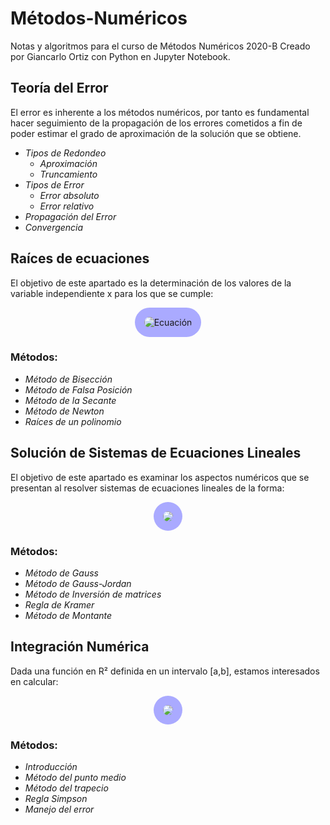# Métodos-Numéricos
Notas y algoritmos para el curso de Métodos Numéricos 2020-B
Creado por Giancarlo Ortiz con Python en Jupyter Notebook.

## Teoría del Error
El error es inherente a los métodos numéricos, por tanto es fundamental hacer  seguimiento de la propagación de los errores cometidos a fin de poder estimar el grado de aproximación de la solución que se obtiene.

* _Tipos de Redondeo_
    * _Aproximación_
    * _Truncamiento_
* _Tipos de Error_
    * _Error absoluto_
    * _Error relativo_
* _Propagación del Error_
* _Convergencia_

## Raíces de ecuaciones
El objetivo de este apartado es la determinación de los valores de la variable independiente x para los que se cumple:
<div align="center">
<img class="formula" alt="Ecuación" src = "https://render.githubusercontent.com/render/math?math=\Large \begin{align*} f(x) = 0 \end{align*}">
</div>

### Métodos:
* _Método de Bisección_
* _Método de Falsa Posición_
* _Método de la Secante_
* _Método de Newton_
* _Raíces de un polinomio_

## Solución de Sistemas de Ecuaciones Lineales
El objetivo de este apartado es examinar los aspectos numéricos que se presentan al resolver sistemas de ecuaciones lineales de la forma:
<div align="center">
<img class="formula" src="https://render.githubusercontent.com/render/math?math=%5CLarge%0A%5Cbegin%7Balign*%7D%0A%5Cbegin%7Bpmatrix%7D%0Aa_%7B11%7D%26a_%7B12%7D%26...%26a_%7B1n%7D%5C%5Ca_%7B21%7D%26a_%7B22%7D%26...%26a_%7B2n%7D%5C%5C%20%5Cvdots%26%5Cvdots%26%5Cddots%26%5Cvdots%5C%5Ca_%7Bm1%7D%26a_%7Bm2%7D%26...%26a_%7Bmn%7D%5C%5C%0A%5Cend%7Bpmatrix%7D%0A%5Cbegin%7Bpmatrix%7Dx_%7B1%7D%20%5C%5C%20x_%7B2%7D%20%5C%5C%20%5Cvdots%20%5C%5Cx_%7Bn%7D%20%5C%5C%20%5Cend%7Bpmatrix%7D%20%3D%0A%5Cbegin%7Bpmatrix%7Db_%7B1%7D%20%5C%5C%20b_%7B2%7D%20%5C%5C%20%5Cvdots%20%5C%5Cb_%7Bn%7D%20%5C%5C%20%5Cend%7Bpmatrix%7D%0A%5Cend%7Balign*%7D%20%0A">
</div>

### Métodos:
* _Método de Gauss_
* _Método de Gauss-Jordan_
* _Método de Inversión de matrices_
* _Regla de Kramer_
* _Método de Montante_

## Integración Numérica
Dada una función en R² definida en un intervalo [a,b], estamos interesados en calcular:
<div align="center">
<img class="formula" src="https://render.githubusercontent.com/render/math?math=%5CLarge%20Y%20%3D%20%5Cint_%7Ba%7D%5E%7Bb%7D%20f(x)%20dx%0A">
</div>

### Métodos:
* _Introducción_
* _Método del punto medio_
* _Método del trapecio_
* _Regla Simpson_
* _Manejo del error_

<head>
<style type="text/css">
    .formula {
        background: #aaf;
        border-radius: 50px;
        padding: 15px;
    }
    .border {
        display: inline-block;
        border: solid 1px rgba(204, 204, 204, 0.4);
        border-bottom-color: rgba(187, 187, 187, 0.4);
        border-radius: 3px;
        box-shadow: inset 0 -1px 0 rgba(187, 187, 187, 0.4);
        background-color: inherit !important;
        vertical-align: middle;
        color: inherit !important;
        font-size: 11px;
        padding: 3px 5px;
        margin: 0 2px;
    }
</style>
</head>
